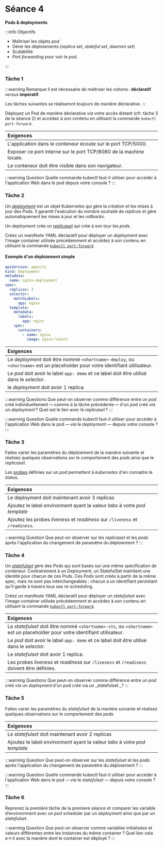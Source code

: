 # Séance 4

**Pods & deployments**

:::info Objectifs

- Maîtriser les objets _pod_
- Gérer les déploiements (_replica set_, _stateful set_, _daemon set_)
- Scalabilité
- _Port forwarding_ pour voir le pod. 

:::


### Tâche 1

:::warning Remarque
Il est nécessaire de maîtriser les notions : **déclaratif** _versus_ **impératif**. 

Les tâches suivantes se réaliseront toujours de manière déclarative.
:::

Déployez un Pod de manière déclarative _via_ votre accès distant (cfr. tâche 3 de la séance 2) et accédez à son contenu en utilisant la commande `kubectl port-forward`.

|**Exigences**|
|:--|
|L'application dans le conteneur écoute sur le port TCP/5000.
|Exposer ce port interne sur le port TCP/8080 de la machine locale.
|Le conteneur doit être visible dans son navigateur.

:::warning Question
Quelle commande kubectl faut-il utiliser pour accéder à l'application Web dans le pod depuis votre console ?
:::

### Tâche 2

Un [_deployment_](https://kubernetes.io/docs/concepts/workloads/controllers/deployment/) est un objet Kubernetes qui gère la création et les mises à jour des Pods. Il garantit l'exécution du nombre souhaité de _replicas_ et gère automatiquement les mises à jour et les _rollbacks_.

Un _deployment_ crée un [_replicaset_](https://kubernetes.io/docs/concepts/workloads/controllers/replicaset/) qui crée à son tour les _pods_.

Créez un manifeste YAML déclaratif pour déployer un _deployment_ avec l'image container utilisée précédemment et accédez à son contenu en utilisant la commande [`kubectl port-forward`](https://kubernetes.io/docs/tasks/access-application-cluster/port-forward-access-application-cluster/).

####  Exemple d'un déploiement simple

```yaml
apiVersion: apps/v1
kind: Deployment
metadata:
  name: nginx-deployment
spec:
  replicas: 3
  selector:
    matchLabels:
      app: nginx
  template:
    metadata:
      labels:
        app: nginx
    spec:
      containers:
        - name: nginx
          image: nginx:latest
```
|**Exigences**
|:--|
|Le _deployment_ doit être nommé `<shortname>-deploy`, ou `<shortname>` est un placeholder pour votre identifiant utilisateur.
|Le _pod_ doit avoir le label `app: demo` et ce label doit être utilisé dans le _selector_.
|le _deployment_ doit avoir 1 replica.

:::warning Questions
Que peut-on observer comme différence entre un _pod_ créé individuellement — comme à la tâche précédente — d'un _pod_ créé _via_ un _deployment_ ? Quel est le lien avec le _replicaset_ ?
:::

:::warning Question
Quelle commande kubectl faut-il utiliser pour accéder à l'application Web dans le pod — _via_ le _deployment_ — depuis votre console ?
:::

### Tâche 3

Faites varier les paramètres du déploiement de la manière suivante et réalisez quelques observations sur le comportement des _pods_ ainsi que le _replicaset_.

Les [probes](https://kubernetes.io/docs/tasks/configure-pod-container/configure-liveness-readiness-startup-probes/) définies sur un  _pod_ permettent à _kubernetes_ d'en connaitre le status.  

|**Exigences**
|:--|
|Le deployment doit maintenant avoir 3 replicas
|Ajoutez le label _environment_ ayant la valeur _labo_ à votre _pod template_
|Ajoutez les probes _liveness_ et _readiness_ sur `/liveness` et `/readiness`.

:::warning Question
Que peut-on observer sur les _replicaset_ et les _pods_ après l'application du changement de paramètre du déploiement ?
:::

### Tâche 4

Un [_statefulset_](https://kubernetes.io/docs/concepts/workloads/controllers/statefulset/) gère des Pods qui sont basés sur une même spécification de conteneur. Contrairement à un Deployment, un StatefulSet maintient une identité pour chacun de ces Pods. Ces Pods sont créés à partir de la même spec, mais ne sont pas interchangeables : chacun a un identifiant persistant qu'il garde à travers tous ses re-scheduling.

Créez un manifeste YAML déclaratif pour déployer un _statefulset_ avec l'image container utilisée précédemment et accédez à son contenu en utilisant la commande [`kubectl port-forward`](https://kubernetes.io/docs/tasks/access-application-cluster/port-forward-access-application-cluster/).

|**Exigences**
|:--|
|Le _statefulset_ doit être nommé `<shortname>-sts`, ou `<shortname>` est un placeholder pour votre identifiant utilisateur.
|Le _pod_ doit avoir le label `app: demo` et ce label doit être utilisé dans le _selector_.
|Le _statefulset_ doit avoir 1 replica.
|Les probes _liveness_ et _readiness_ sur `/liveness` et `/readiness` doivent être définies.

:::warning Questions
Que peut-on observer comme différence entre un _pod_ créé _via_ un _deployment_ d'un pod créé via un _statefulset _?
:::

### Tâche 5

Faites varier les paramètres du _statefulset_ de la manière suivante et réalisez quelques observations sur le comportement des _pods_.

|**Exigences**
|:--|
|Le _statefulset_ doit maintenant avoir 2 replicas
|Ajoutez le label _environment_ ayant la valeur _labo_ à votre _pod template_

:::warning Question
Que peut-on observer sur les _statefulset_ et les _pods_ après l'application du changement de paramètre du déploiement ?
:::

:::warning Question
Quelle commande kubectl faut-il utiliser pour accéder à l'application Web dans le pod — _via_ le _statefulset_ — depuis votre console ?
:::

### Tâche 6

Reprenez la première tâche de la premiere séance et comparer les variable d’environnment avec un _pod_ scheduler par un _deployment_ ainsi que par un _statefulset_.

:::warning Question
Que peut-on observer comme variables initialisées et valeurs différentes entre les instances du même container ? Quel lien cela a-t-il avec la manière dont le container est déployé ?
:::